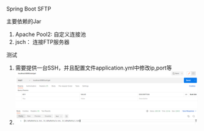 Spring Boot SFTP

主要依赖的Jar
1. Apache Pool2: 自定义连接池
2. jsch： 连接FTP服务器

测试
1. 需要提供一台SSH，并且配置文件application.yml中修改ip,port等
2. ![img.png](img.png)